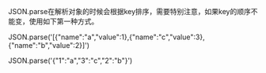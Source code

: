 


JSON.parse在解析对象的时候会根据key排序，需要特别注意，如果key的顺序不能变，使用如下第一种方式。  

JSON.parse('[{"name":"a","value":1},{"name":"c","value":3},{"name":"b","value":2}]')  


JSON.parse('{"1":"a","3":"c","2":"b"}')  
